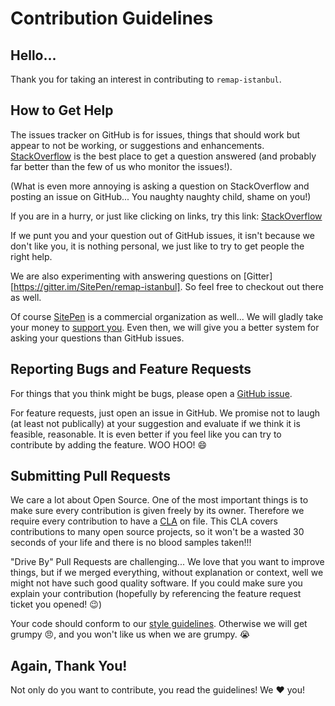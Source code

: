 # Contribution Guidelines

## Hello...

Thank you for taking an interest in contributing to `remap-istanbul`.

## How to Get Help

The issues tracker on GitHub is for issues, things that should work but appear to not be working, or suggestions and enhancements.  [StackOverflow](https://stackoverflow.com/questions/ask/advice?tags=remap-istanbul) is the best place to get a question answered (and probably far better than the few of us who monitor the issues!).

(What is even more annoying is asking a question on StackOverflow and posting an issue on GitHub... You naughty naughty child, shame on you!)

If you are in a hurry, or just like clicking on links, try this link: [StackOverflow](https://stackoverflow.com/questions/ask/advice?tags=remap-istanbul)

If we punt you and your question out of GitHub issues, it isn't because we don't like you, it is nothing personal, we just like to try to get people the right help.

We are also experimenting with answering questions on [Gitter][https://gitter.im/SitePen/remap-istanbul].  So feel free to checkout out there as well.

Of course [SitePen](https://www.sitepen.com/) is a commercial organization as well... We will gladly take your money to [support you](https://www.sitepen.com/support/index.html).  Even then, we will give you a better system for asking your questions than GitHub issues.

## Reporting Bugs and Feature Requests

For things that you think might be bugs, please open a [GitHub issue](https://github.com/SitePen/remap-istanbul/issues/new?body=Description:%0A%0ASteps+to+reproduce:%0A%0A1.%20%E2%80%A6%0A2.%20%E2%80%A6%0A3.%20%E2%80%A6%0A%0AExpected%20result:%0AActual%20result:%0A%0AVersion:%0A%0AAny%20additional%20information:).

For feature requests, just open an issue in GitHub.  We promise not to laugh (at least not publically) at your suggestion and evaluate if we think it is feasible, reasonable.  It is even better if you feel like you can try to contribute by adding the feature. WOO HOO! :smile:

## Submitting Pull Requests

We care a lot about Open Source.  One of the most important things is to make sure every contribution is given freely by its owner.  Therefore we require every contribution to have a [CLA](http://dojofoundation.org/about/claForm) on file.  This CLA covers contributions to many open source projects, so it won't be a wasted 30 seconds of your life and there is no blood samples taken!!!

"Drive By" Pull Requests are challenging... We love that you want to improve things, but if we merged everything, without explanation or context, well we might not have such good quality software.  If you could make sure you explain your contribution (hopefully by referencing the feature request ticket you opened! :wink:)

Your code should conform to our [style guidelines](https://github.com/sitepen/.jshintrc).  Otherwise we will get grumpy :angry:, and you won't like us when we are grumpy. :sob:

## Again, Thank You!

Not only do you want to contribute, you read the guidelines! We :heart: you!
